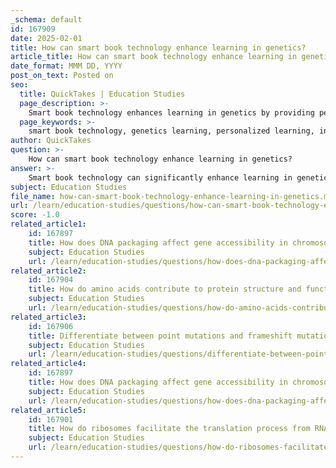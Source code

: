 ```yaml
---
_schema: default
id: 167909
date: 2025-02-01
title: How can smart book technology enhance learning in genetics?
article_title: How can smart book technology enhance learning in genetics?
date_format: MMM DD, YYYY
post_on_text: Posted on
seo:
  title: QuickTakes | Education Studies
  page_description: >-
    Smart book technology enhances learning in genetics by providing personalized experiences, interactive features, immediate feedback, progress tracking, and adaptive learning. This technology supports students in mastering complex concepts effectively.
  page_keywords: >-
    smart book technology, genetics learning, personalized learning, interactive textbooks, immediate feedback, progress tracking, adaptive learning, accessibility, digital education, complex genetic concepts
author: QuickTakes
question: >-
    How can smart book technology enhance learning in genetics?
answer: >-
    Smart book technology can significantly enhance learning in genetics through several key features that cater to individual learning needs and preferences. Here are some ways in which this technology can be beneficial:\n\n1. **Personalized Learning Experience**: Smart books adapt to the learning pace and style of each student. For instance, if a student struggles with a particular concept in genetics, such as the structure of DNA or the process of meiosis, the smart book can provide additional resources, quizzes, and explanations tailored to that topic. This personalized approach helps students master challenging concepts before moving on.\n\n2. **Interactive Features**: These digital textbooks often include interactive elements such as quizzes, flashcards, and multimedia resources (videos, animations, and diagrams). For example, a smart book on genetics might feature animations that illustrate the process of gene expression or the mechanisms of genetic mutations, making complex topics more accessible and engaging.\n\n3. **Immediate Feedback**: Smart book technology typically offers instant feedback on quizzes and exercises. This allows students to identify areas where they need improvement right away. If a student answers a question incorrectly, the system can provide hints or direct them to relevant sections of the textbook for review, reinforcing learning through immediate correction.\n\n4. **Progress Tracking**: Many smart book platforms include features that track a student's progress over time. This can help learners see how they are improving in their understanding of genetics concepts, such as inheritance patterns or genetic diseases like cystic fibrosis and phenylketonuria (PKU). By visualizing their progress, students can stay motivated and focused on their learning goals.\n\n5. **Adaptive Learning Technology**: Smart books often incorporate adaptive learning technology, which adjusts the content and difficulty based on the student's performance. For example, if a student consistently performs well on basic genetics questions, the system may introduce more advanced topics, such as chromosomal abnormalities or the genotype-phenotype relationship, ensuring that the learning experience remains challenging and relevant.\n\n6. **Accessibility and Convenience**: Being digital, smart books can be accessed from various devices, allowing students to study anytime and anywhere. This flexibility is particularly beneficial for complex subjects like genetics, where students may want to review material outside of traditional classroom settings.\n\nIn summary, smart book technology enhances learning in genetics by providing a personalized, interactive, and adaptive educational experience. This approach not only helps students grasp complex genetic concepts more effectively but also fosters a deeper understanding of the subject matter through continuous engagement and feedback.
subject: Education Studies
file_name: how-can-smart-book-technology-enhance-learning-in-genetics.md
url: /learn/education-studies/questions/how-can-smart-book-technology-enhance-learning-in-genetics
score: -1.0
related_article1:
    id: 167897
    title: How does DNA packaging affect gene accessibility in chromosomes?
    subject: Education Studies
    url: /learn/education-studies/questions/how-does-dna-packaging-affect-gene-accessibility-in-chromosomes
related_article2:
    id: 167904
    title: How do amino acids contribute to protein structure and function?
    subject: Education Studies
    url: /learn/education-studies/questions/how-do-amino-acids-contribute-to-protein-structure-and-function
related_article3:
    id: 167906
    title: Differentiate between point mutations and frameshift mutations.
    subject: Education Studies
    url: /learn/education-studies/questions/differentiate-between-point-mutations-and-frameshift-mutations
related_article4:
    id: 167897
    title: How does DNA packaging affect gene accessibility in chromosomes?
    subject: Education Studies
    url: /learn/education-studies/questions/how-does-dna-packaging-affect-gene-accessibility-in-chromosomes
related_article5:
    id: 167901
    title: How do ribosomes facilitate the translation process from RNA to protein?
    subject: Education Studies
    url: /learn/education-studies/questions/how-do-ribosomes-facilitate-the-translation-process-from-rna-to-protein
---
```


&nbsp;